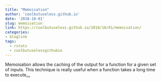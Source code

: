 ```yaml
---
title: "Memoisation"
author: 'coolbutuseless.github.io'
date: '2018-10-01'
slug: memoisation
link: https://coolbutuseless.github.io/2018/10/01/memoisation/
categories:
- bloglink
tags:
  - rstats
  - coolbutuselessgithubio
---
```


Memoisation allows the caching of the output for a function for a given set of inputs. This technique is really useful when a function takes a long time to execute[... <i class="fas fa-external-link-alt"></i>](https://coolbutuseless.github.io/2018/10/01/memoisation/)

